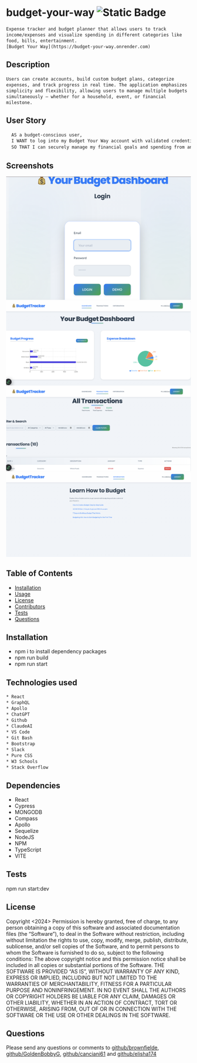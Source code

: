 # budget-your-way ![Static Badge](https://img.shields.io/badge/license-MIT-blue.svg)
    Expense tracker and budget planner that allows users to track income/expenses and visualize spending in different categories like food, bills, entertainment.
    [Budget Your Way](https://budget-your-way.onrender.com)
  ## Description
    Users can create accounts, build custom budget plans, categorize expenses, and track progress in real time. The application emphasizes simplicity and flexibility, allowing users to manage multiple budgets simultaneously — whether for a household, event, or financial milestone.
  ## User Story
  ``` md
    AS a budget-conscious user,
    I WANT to log into my Budget Your Way account with validated credentials and view or update my  personal budget categories,
    SO THAT I can securely manage my financial goals and spending from anywhere, without needing   spreadsheets or manual tracking.
```
  ## Screenshots 
  ![login](assets/login.png)
  ![Budget Your Way Website](assets/dashboard.png)
  ![transaction page](assets/transaction.png)
  ![information page](assets/info.png)
  ## Table of Contents
  - [Installation](#installation)
  - [Usage](#usage)
  - [License](#license)
  - [Contributors](#contributors)
  - [Tests](#tests)
  - [Questions](#questions)
  ## Installation
  - npm i to install dependency packages
  - npm run build
  - npm run start
  ## Technologies used
    * React
    * GraphQL
    * Apollo
    * ChatGPT
    * Github
    * ClaudeAI
    * VS Code
    * Git Bash
    * Bootstrap
    * Slack
    * Pure CSS
    * W3 Schools
    * Stack Overflow
  ## Dependencies
  * React
  * Cypress
  * MONGODB
  * Compass
  * Apollo
  * Sequelize
  * NodeJS
  * NPM
  * TypeScript
  * VITE
  ## Tests
  npm run start:dev
  ## License
  Copyright <2024> <COPYRIGHT HOLDER>
    Permission is hereby granted, free of charge, to any person obtaining a copy of this software and associated documentation files (the “Software”), to deal in the Software without restriction, including without limitation the rights to use, copy, modify, merge, publish, distribute, sublicense, and/or sell copies of the Software, and to permit persons to whom the Software is furnished to do so, subject to the following conditions:
  The above copyright notice and this permission notice shall be included in all copies or substantial portions of the Software.
  THE SOFTWARE IS PROVIDED “AS IS”, WITHOUT WARRANTY OF ANY KIND, EXPRESS OR IMPLIED, INCLUDING BUT NOT LIMITED TO THE WARRANTIES OF MERCHANTABILITY, FITNESS FOR A PARTICULAR PURPOSE AND NONINFRINGEMENT. IN NO EVENT SHALL THE AUTHORS OR COPYRIGHT HOLDERS BE LIABLE FOR ANY CLAIM, DAMAGES OR OTHER LIABILITY, WHETHER IN AN ACTION OF CONTRACT, TORT OR OTHERWISE, ARISING FROM, OUT OF OR IN CONNECTION WITH THE SOFTWARE OR THE USE OR OTHER DEALINGS IN THE SOFTWARE.
  ## Questions
  Please send any questions or comments to [github/brownfielde](https://github.com/brownfielde), [github/GoldenBobbyG](https://github.com/GoldenBobbyG), [github/canciani61](https://github.com/canciani61) and [github/elisha174](https://github.com/elisha174)